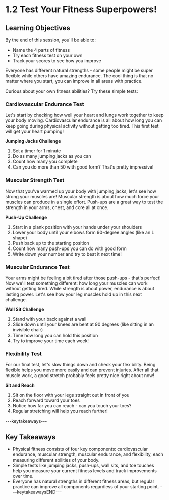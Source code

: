 # 1.2 Test Your Fitness Superpowers!

## Learning Objectives

By the end of this session, you'll be able to:

- Name the 4 parts of fitness
- Try each fitness test on your own
- Track your scores to see how you improve

Everyone has different natural strengths - some people might be super flexible while others have amazing endurance. The cool thing is that no matter where you start, you can improve in all areas with practice.

Curious about your own fitness abilities? Try these simple tests:

### Cardiovascular Endurance Test

Let's start by checking how well your heart and lungs work together to keep your body moving. Cardiovascular endurance is all about how long you can keep going during physical activity without getting too tired. This first test will get your heart pumping!

**Jumping Jacks Challenge**

1. Set a timer for 1 minute
2. Do as many jumping jacks as you can
3. Count how many you complete
4. Can you do more than 50 with good form? That's pretty impressive!

### Muscular Strength Test

Now that you've warmed up your body with jumping jacks, let's see how strong your muscles are! Muscular strength is about how much force your muscles can produce in a single effort. Push-ups are a great way to test the strength in your arms, chest, and core all at once.

**Push-Up Challenge**

1. Start in a plank position with your hands under your shoulders
2. Lower your body until your elbows form 90-degree angles (like an L shape)
3. Push back up to the starting position
4. Count how many push-ups you can do with good form
5. Write down your number and try to beat it next time!

### Muscular Endurance Test

Your arms might be feeling a bit tired after those push-ups - that's perfect! Now we'll test something different: how long your muscles can work without getting tired. While strength is about power, endurance is about lasting power. Let's see how your leg muscles hold up in this next challenge.

**Wall Sit Challenge**

1. Stand with your back against a wall
2. Slide down until your knees are bent at 90 degrees (like sitting in an invisible chair)
3. Time how long you can hold this position
4. Try to improve your time each week!

### Flexibility Test

For our final test, let's slow things down and check your flexibility. Being flexible helps you move more easily and can prevent injuries. After all that muscle work, a good stretch probably feels pretty nice right about now!

**Sit and Reach**

1. Sit on the floor with your legs straight out in front of you
2. Reach forward toward your toes
3. Notice how far you can reach - can you touch your toes?
4. Regular stretching will help you reach further!

---keytakeaways---
## Key Takeaways
- Physical fitness consists of four key components: cardiovascular endurance, muscular strength, muscular endurance, and flexibility, each measuring different abilities of your body.
- Simple tests like jumping jacks, push-ups, wall sits, and toe touches help you measure your current fitness levels and track improvements over time.
- Everyone has natural strengths in different fitness areas, but regular practice can improve all components regardless of your starting point.
---keytakeawaysEND---
